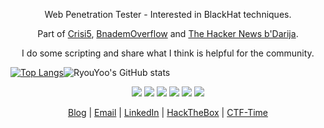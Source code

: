 <p align="center">Web Penetration Tester - Interested in BlackHat techniques.</p>
<p align="center">Part of <a href="https://www.facebook.com/Crisi5">Crisi5</a>, <a href="https://bnademoverflow.com/">BnademOverflow</a> and <a href="https://www.facebook.com/Th3HackerNewsBdarija">The Hacker News b'Darija</a>.</p>
<p align="center">I do some scripting and share what I think is helpful for the community.</p>

[![Top Langs](https://github-readme-stats.vercel.app/api/top-langs/?username=ryouyoo&layout=compact&theme=dark)](https://github.com/anuraghazra/github-readme-stats)![RyouYoo's GitHub stats](https://github-readme-stats.vercel.app/api?username=ryouyoo&theme=dark&show_icons=true)

<p align="center">
  <img src="https://img.icons8.com/color/48/000000/python--v1.png" />
  <img src="https://img.icons8.com/plasticine/50/000000/bash.png" />
  <img src="https://img.icons8.com/color/48/000000/javascript--v1.png" />
  <img src="https://img.icons8.com/fluency/48/000000/php.png"/>
  <img src="https://img.icons8.com/color/48/000000/golang.png"/>
  <img src="https://img.icons8.com/color/48/000000/c-programming.png"/>
</p>

<p align="center">
  <a href="https://j4kom.medium.com/">Blog</a>  |  <a href="mailto:jakom@crisi5.com">Email</a> | <a href="https://www.linkedin.com/in/aymen-el-haski-5492a4208/">LinkedIn</a> | <a href="https://app.hackthebox.eu/profile/529350">HackTheBox</a> | <a href="https://ctftime.org/team/144115">CTF-Time</a>
</p>
